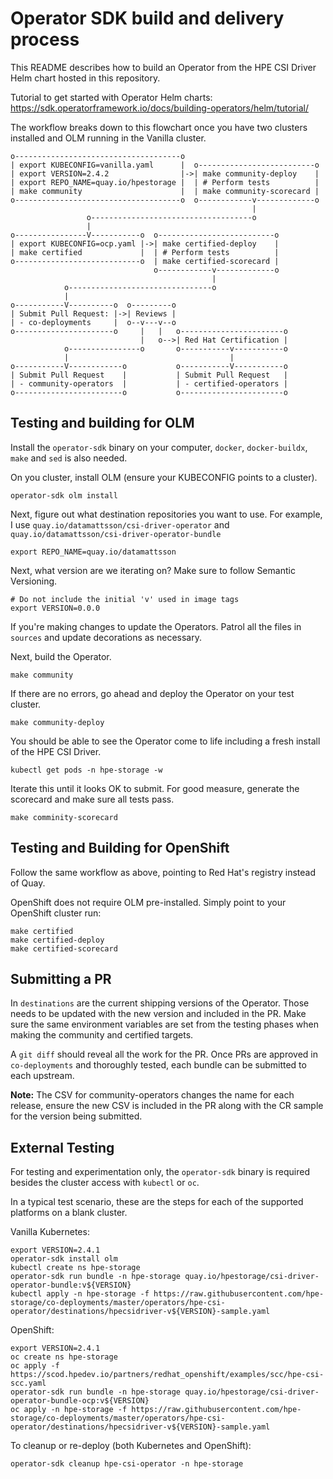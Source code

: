 # Operator SDK build and delivery process

This README describes how to build an Operator from the HPE CSI Driver Helm chart hosted in this repository.

Tutorial to get started with Operator Helm charts: https://sdk.operatorframework.io/docs/building-operators/helm/tutorial/

The workflow breaks down to this flowchart once you have two clusters installed and OLM running in the Vanilla cluster.

```
o-------------------------------------o
| export KUBECONFIG=vanilla.yaml      |  o--------------------------o
| export VERSION=2.4.2                |->| make community-deploy    |
| export REPO_NAME=quay.io/hpestorage |  | # Perform tests          |
| make community                      |  | make community-scorecard |
o-------------------------------------o  o------------v-------------o
                                                      |
                 o------------------------------------o
                 |
o----------------V-----------o  o--------------------------o
| export KUBECONFIG=ocp.yaml |->| make certified-deploy    |
| make certified             |  | # Perform tests          |
o----------------------------o  | make certified-scorecard |
                                o------------v-------------o
                                             | 
            o--------------------------------o
            |
o-----------V----------o  o---------o
| Submit Pull Request: |->| Reviews |
| - co-deployments     |  o--v---v--o
o----------------------o     |   |   o-----------------------o
                             |   o-->| Red Hat Certification |
            o----------------o       o-----------v-----------o
            |                                    |
o-----------V------------o           o-----------V-----------o
| Submit Pull Request    |           | Submit Pull Request   |
| - community-operators  |           | - certified-operators |
o------------------------o           o-----------------------o
```

## Testing and building for OLM

Install the `operator-sdk` binary on your computer, `docker`, `docker-buildx`, `make` and `sed` is also needed.

On you cluster, install OLM (ensure your KUBECONFIG points to a cluster).

```
operator-sdk olm install
```

Next, figure out what destination repositories you want to use. For example, I use `quay.io/datamattsson/csi-driver-operator` and `quay.io/datamattsson/csi-driver-operator-bundle`

```
export REPO_NAME=quay.io/datamattsson
```

Next, what version are we iterating on? Make sure to follow Semantic Versioning.

```
# Do not include the initial 'v' used in image tags
export VERSION=0.0.0
```

If you're making changes to update the Operators. Patrol all the files in `sources` and update decorations as necessary.

Next, build the Operator.

```
make community
```

If there are no errors, go ahead and deploy the Operator on your test cluster.

```
make community-deploy
```

You should be able to see the Operator come to life including a fresh install of the HPE CSI Driver.

```
kubectl get pods -n hpe-storage -w
```

Iterate this until it looks OK to submit. For good measure, generate the scorecard and make sure all tests pass.

```
make comminity-scorecard
```

## Testing and Building for OpenShift

Follow the same workflow as above, pointing to Red Hat's registry instead of Quay.

OpenShift does not require OLM pre-installed. Simply point to your OpenShift cluster run:

```
make certified
make certified-deploy
make certified-scorecard
```

## Submitting a PR

In `destinations` are the current shipping versions of the Operator. Those needs to be updated with the new version and included in the PR. Make sure the same environment variables are set from the testing phases when making the community and certified targets.

A `git diff` should reveal all the work for the PR. Once PRs are approved in `co-deployments` and thoroughly tested, each bundle can be submitted to each upstream.

**Note:** The CSV for community-operators changes the name for each release, ensure the new CSV is included in the PR along with the CR sample for the version being submitted.

## External Testing

For testing and experimentation only, the `operator-sdk` binary is required besides the cluster access with `kubectl` or `oc`.

In a typical test scenario, these are the steps for each of the supported platforms on a blank cluster.

Vanilla Kubernetes:

```
export VERSION=2.4.1
operator-sdk install olm
kubectl create ns hpe-storage
operator-sdk run bundle -n hpe-storage quay.io/hpestorage/csi-driver-operator-bundle:v${VERSION}
kubectl apply -n hpe-storage -f https://raw.githubusercontent.com/hpe-storage/co-deployments/master/operators/hpe-csi-operator/destinations/hpecsidriver-v${VERSION}-sample.yaml
```

OpenShift:

```
export VERSION=2.4.1
oc create ns hpe-storage
oc apply -f https://scod.hpedev.io/partners/redhat_openshift/examples/scc/hpe-csi-scc.yaml
operator-sdk run bundle -n hpe-storage quay.io/hpestorage/csi-driver-operator-bundle-ocp:v${VERSION}
oc apply -n hpe-storage -f https://raw.githubusercontent.com/hpe-storage/co-deployments/master/operators/hpe-csi-operator/destinations/hpecsidriver-v${VERSION}-sample.yaml
```

To cleanup or re-deploy (both Kubernetes and OpenShift):

```
operator-sdk cleanup hpe-csi-operator -n hpe-storage
```

